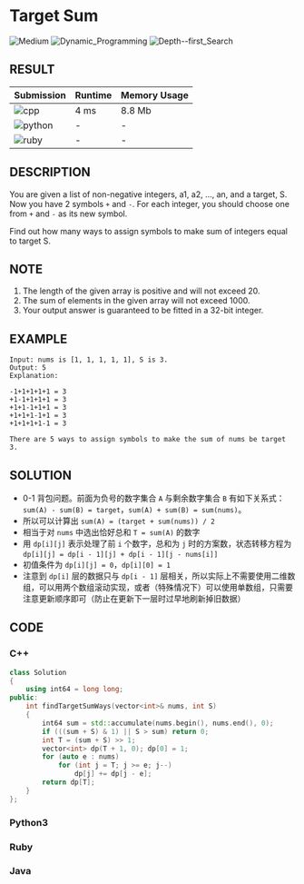 # Target Sum

![Medium](https://img.shields.io/badge/-Medium-f0ad4e.svg) ![Dynamic_Programming](https://img.shields.io/badge/动态规划-Dynamic_Programming-007ec6.svg) ![Depth--first_Search](https://img.shields.io/badge/深度优先搜索-Depth--first_Search-007ec6.svg)

## RESULT

| Submission                                                        | Runtime | Memory Usage |
| ----------------------------------------------------------------- | ------- | ------------ |
| ![cpp](https://img.shields.io/badge/leetcode494-cpp-f34b7d.svg)   | 4 ms    | 8.8 Mb       |
| ![python](https://img.shields.io/badge/leetcode494-py-3572A5.svg) | -       | -            |
| ![ruby](https://img.shields.io/badge/leetcode494-rb-701516.svg)   | -       | -            |

## DESCRIPTION

You are given a list of non-negative integers, a1, a2, ..., an, and a target, S. Now you have 2 symbols `+` and `-`. For each integer, you should choose one from `+` and `-` as its new symbol.

Find out how many ways to assign symbols to make sum of integers equal to target S.

## NOTE

1. The length of the given array is positive and will not exceed 20.
2. The sum of elements in the given array will not exceed 1000.
3. Your output answer is guaranteed to be fitted in a 32-bit integer.

## EXAMPLE

```plain
Input: nums is [1, 1, 1, 1, 1], S is 3. 
Output: 5
Explanation: 

-1+1+1+1+1 = 3
+1-1+1+1+1 = 3
+1+1-1+1+1 = 3
+1+1+1-1+1 = 3
+1+1+1+1-1 = 3

There are 5 ways to assign symbols to make the sum of nums be target 3.
```

## SOLUTION

* 0-1 背包问题。前面为负号的数字集合 `A` 与剩余数字集合 `B` 有如下关系式： `sum(A) - sum(B) = target`，`sum(A) + sum(B) = sum(nums)`。
* 所以可以计算出 `sum(A) = (target + sum(nums)) / 2`
* 相当于对 `nums` 中选出恰好总和 `T = sum(A)` 的数字
* 用 `dp[i][j]` 表示处理了前 `i` 个数字，总和为 `j` 时的方案数，状态转移方程为 `dp[i][j] = dp[i - 1][j] + dp[i - 1][j - nums[i]]`
* 初值条件为 `dp[i][j] = 0`，`dp[i][0] = 1`
* 注意到 `dp[i]` 层的数据只与 `dp[i - 1]` 层相关，所以实际上不需要使用二维数组，可以用两个数组滚动实现，或者（特殊情况下）可以使用单数组，只需要注意更新顺序即可（防止在更新下一层时过早地刷新掉旧数据）

## CODE

### C++

```cpp
class Solution
{
    using int64 = long long;
public:
    int findTargetSumWays(vector<int>& nums, int S)
    {
        int64 sum = std::accumulate(nums.begin(), nums.end(), 0);
        if (((sum + S) & 1) || S > sum) return 0;
        int T = (sum + S) >> 1;
        vector<int> dp(T + 1, 0); dp[0] = 1;
        for (auto e : nums)
            for (int j = T; j >= e; j--)
                dp[j] += dp[j - e];
        return dp[T];
    }
};
```

### Python3

### Ruby

### Java
